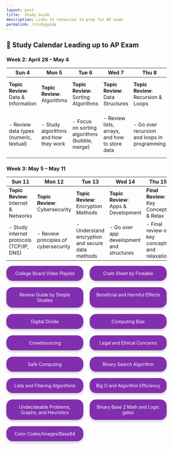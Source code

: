 ```yaml
---
layout: post
title:  Study Guide
description: Links to resources to prep for AP exam
permalink: /studyguide
--- 
```

## 📅 Study Calendar Leading up to AP Exam

### Week 2: April 28 – May 4
| Sun 4  | Mon 5  | Tue 6  | Wed 7  | Thu 8  | Fri 9  | Sat 10 |
|--------|--------|--------|--------|--------|--------|--------|
| **Topic Review**: Data & Information | **Topic Review**: Algorithms | **Topic Review**: Sorting Algorithms | **Topic Review**: Data Structures | **Topic Review**: Recursion & Loops | **Topic Review**: Lists & Arrays | **Topic Review**: Abstraction & Modularity |
| - Review data types (numeric, textual) | - Study algorithms and how they work | - Focus on sorting algorithms (bubble, merge) | - Review lists, arrays, and how to store data | - Go over recursion and loops in programming | - Review lists, arrays, and their uses | - Study abstraction and modular design in code |

### Week 3: May 5 – May 11
| Sun 11 | Mon 12 | Tue 13 | Wed 14 | Thu 15 |
|--------|--------|--------|--------|--------|
| **Topic Review**: Internet & Networks | **Topic Review**: Cybersecurity | **Topic Review**: Encryption Methods | **Topic Review**: Apps & Development | **Final Review**: Key Concepts & Relax |
| - Study internet protocols (TCP/IP, DNS) | - Review principles of cybersecurity | - Understand encryption and secure data methods | - Go over app development and structures | - Final review of key concepts and relaxation |




<title>Lesson Links</title>

<style>

    .button-container {
      display: grid;
      grid-template-columns: 1fr 1fr;
      gap: 20px;
      max-width: 600px;
      margin: auto;
    }

    .link-button {
      display: block;
      padding: 15px 20px;
      background-color: #822faf;
      color: white;
      text-align: center;
      text-decoration: none;
      border-radius: 20px;
      box-shadow: 0 4px 8px rgba(0,0,0,0.2);
      transition: transform 0.2s, box-shadow 0.2s;
    }

    .link-button:hover {
      transform: translateY(-3px);
      box-shadow: 0 6px 12px rgba(0,0,0,0.3);
    }
  </style>


<div class="button-container">
    <a href="https://www.youtube.com/playlist?list=PLoGgviqq4844vbwcKegJgIxSQyVHDzSXT" class="link-button">College Board Video Playlist</a>
    <a href="https://drive.google.com/file/d/1rPWthDNOPopHcpIIlGEhhdH_sQosZDx8/view" class="link-button">Cram Sheet by Fiveable</a>
    <a href="https://drive.google.com/file/d/1J8zKCa2d2TCvcJuO63B3U3YdWRClfs78/view" class="link-button">Review Guide by Simple Studies</a>
    <a href="{{ site.baseurl }}/benefit-notes" class="link-button">Beneficial and Harmful Effects</a>
    <a href="{{ site.baseurl }}/digital-div-notes" class="link-button">Digital Divide</a>
    <a href="{{ site.baseurl }}/computing-bias-notes" class="link-button">Computing Bias</a>
    <a href="{{ site.baseurl }}/crowdsourcing-notes" class="link-button">Crowdsourcing</a>
    <a href="{{ site.baseurl }}/legal-ethical-notes" class="link-button">Legal and Ethical Concerns</a>
    <a href="{{ site.baseurl }}/safe-computing-notes" class="link-button">Safe Computing</a>
    <a href="{{ site.baseurl }}/binary-search-notes" class="link-button">Binary Search Algorithm</a>
    <a href="{{ site.baseurl }}/lsits-filter-notes" class="link-button">Lists and Filtering Algorithms</a>
    <a href="{{ site.baseurl }}/bigo-algo-notes" class="link-button">Big O and Algorithm Efficiency</a>
    <a href="{{ site.baseurl }}/problems-graphs-notes" class="link-button">Undecideable Problems, Graphs, and Heuristics</a>
    <a href="{{ site.baseurl }}" class="link-button">Binary Base 2 Math and Logic gates</a>
    <a href="{{ site.baseurl }}" class="link-button">Color Codes/Images/Base64</a>
  </div>



